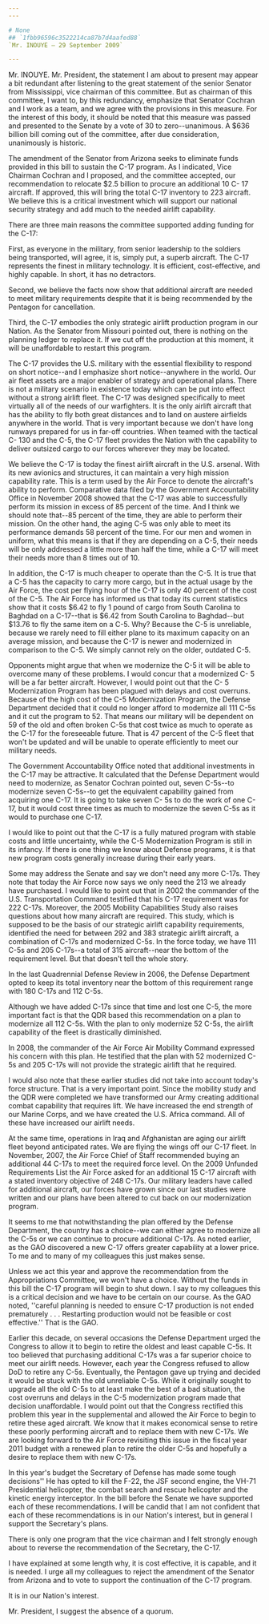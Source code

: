```yaml
---
---

# None
## `1fbb96596c3522214ca87b7d4aafed88`
`Mr. INOUYE — 29 September 2009`

---
```



Mr. INOUYE. Mr. President, the statement I am about to present may 
appear a bit redundant after listening to the great statement of the 
senior Senator from Mississippi, vice chairman of this committee. But 
as chairman of this committee, I want to, by this redundancy, emphasize 
that Senator Cochran and I work as a team, and we agree with the 
provisions in this measure. For the interest of this body, it should be 
noted that this measure was passed and presented to the Senate by a 
vote of 30 to zero--unanimous. A $636 billion bill coming out of the 
committee, after due consideration, unanimously is historic.

The amendment of the Senator from Arizona seeks to eliminate funds 
provided in this bill to sustain the C-17 program. As I indicated, Vice 
Chairman Cochran and I proposed, and the committee accepted, our 
recommendation to relocate $2.5 billion to procure an additional 10 C-
17 aircraft. If approved, this will bring the total C-17 inventory to 
223 aircraft. We believe this is a critical investment which will 
support our national security strategy and add much to the needed 
airlift capability.

There are three main reasons the committee supported adding funding 
for the C-17:

First, as everyone in the military, from senior leadership to the 
soldiers being transported, will agree, it is, simply put, a superb 
aircraft. The C-17 represents the finest in military technology. It is 
efficient, cost-effective, and highly capable. In short, it has no 
detractors.

Second, we believe the facts now show that additional aircraft are 
needed to meet military requirements despite that it is being 
recommended by the Pentagon for cancellation.

Third, the C-17 embodies the only strategic airlift production 
program in our Nation. As the Senator from Missouri pointed out, there 
is nothing on the planning ledger to replace it. If we cut off the 
production at this moment, it will be unaffordable to restart this 
program.

The C-17 provides the U.S. military with the essential flexibility to 
respond on short notice--and I emphasize short notice--anywhere in the 
world. Our air fleet assets are a major enabler of strategy and 
operational plans. There is not a military scenario in existence today 
which can be put into effect without a strong airlift fleet. The C-17 
was designed specifically to meet virtually all of the needs of our 
warfighters. It is the only airlift aircraft that has the ability to 
fly both great distances and to land on austere airfields anywhere in 
the world. That is very important because we don't have long runways 
prepared for us in far-off countries. When teamed with the tactical C-
130 and the C-5, the C-17 fleet provides the Nation with the capability 
to deliver outsized cargo to our forces wherever they may be located.

We believe the C-17 is today the finest airlift aircraft in the U.S. 
arsenal. With its new avionics and structures, it can maintain a very 
high mission capability rate. This is a term used by the Air Force to 
denote the aircraft's ability to perform. Comparative data filed by the 
Government Accountability Office in November 2008 showed that the C-17 
was able to successfully perform its mission in excess of 85 percent of 
the time. And I think we should note that--85 percent of the time, they 
are able to perform their mission. On the other hand, the aging C-5 was 
only able to meet its performance demands 58 percent of the time. For 
our men and women in uniform, what this means is that if they are 
depending on a C-5, their needs will be only addressed a little more 
than half the time, while a C-17 will meet their needs more than 8 
times out of 10.

In addition, the C-17 is much cheaper to operate than the C-5. It is 
true that a C-5 has the capacity to carry more cargo, but in the actual 
usage by the Air Force, the cost per flying hour of the C-17 is only 40 
percent of the cost of the C-5. The Air Force has informed us that 
today its current statistics show that it costs $6.42 to fly 1 pound of 
cargo from South Carolina to Baghdad on a C-17--that is $6.42 from 
South Carolina to Baghdad--but $13.76 to fly the same item on a C-5. 
Why? Because the C-5 is unreliable, because we rarely need to fill 
either plane to its maximum capacity on an average mission, and because 
the C-17 is newer and modernized in comparison to the C-5. We simply 
cannot rely on the older, outdated C-5.

Opponents might argue that when we modernize the C-5 it will be able 
to overcome many of these problems. I would concur that a modernized C-
5 will be a far better aircraft. However, I would point out that the C-
5 Modernization Program has been plagued with delays and cost overruns. 
Because of the high cost of the C-5 Modernization Program, the Defense 
Department decided that it could no longer afford to modernize all 111 
C-5s and it cut the program to 52. That means our military will be 
dependent on 59 of the old and often broken C-5s that cost twice as 
much to operate as the C-17 for the foreseeable future. That is 47 
percent of the C-5 fleet that won't be updated and will be unable to 
operate efficiently to meet our military needs.

The Government Accountability Office noted that additional 
investments in the C-17 may be attractive. It calculated that the 
Defense Department would need to modernize, as Senator Cochran pointed 
out, seven C-5s--to modernize seven C-5s--to get the equivalent 
capability gained from acquiring one C-17. It is going to take seven C-
5s to do the work of one C-17, but it would cost three times as much to 
modernize the seven C-5s as it would to purchase one C-17.

I would like to point out that the C-17 is a fully matured program 
with stable costs and little uncertainty, while the C-5 Modernization 
Program is still in its infancy. If there is one thing we know about 
Defense programs, it is that new program costs generally increase 
during their early years.

Some may address the Senate and say we don't need any more C-17s. 
They note that today the Air Force now says we only need the 213 we 
already have purchased. I would like to point out that in 2002 the 
commander of the U.S. Transportation Command testified that his C-17 
requirement was for 222 C-17s. Moreover, the 2005 Mobility Capabilities 
Study also raises questions about how many aircraft are required. This 
study, which is supposed to be the basis of our strategic airlift 
capability requirements, identified the need for between 292 and 383 
strategic airlift aircraft, a combination of C-17s and modernized C-5s. 
In the force today, we have 111 C-5s and 205 C-17s--a total of 315 
aircraft--near the bottom of the requirement level. But that doesn't 
tell the whole story.

In the last Quadrennial Defense Review in 2006, the Defense 
Department opted to keep its total inventory near the bottom of this 
requirement range with 180 C-17s and 112 C-5s.

Although we have added C-17s since that time and lost one C-5, the 
more important fact is that the QDR based this recommendation on a plan 
to modernize all 112 C-5s. With the plan to only modernize 52 C-5s, the 
airlift capability of the fleet is drastically diminished.

In 2008, the commander of the Air Force Air Mobility Command 
expressed his concern with this plan. He testified that the plan with 
52 modernized C-5s and 205 C-17s will not provide the strategic airlift 
that he required.



I would also note that these earlier studies did not take into 
account today's force structure. That is a very important point. Since 
the mobility study and the QDR were completed we have transformed our 
Army creating additional combat capability that requires lift. We have 
increased the end strength of our Marine Corps, and we have created the 
U.S. Africa command. All of these have increased our airlift needs.

At the same time, operations in Iraq and Afghanistan are aging our 
airlift fleet beyond anticipated rates. We are flying the wings off our 
C-17 fleet. In November, 2007, the Air Force Chief of Staff recommended 
buying an additional 44 C-17s to meet the required force level. On the 
2009 Unfunded Requirements List the Air Force asked for an additional 
15 C-17 aircraft with a stated inventory objective of 248 C-17s. Our 
military leaders have called for additional aircraft, our forces have 
grown since our last studies were written and our plans have been 
altered to cut back on our modernization program.

It seems to me that notwithstanding the plan offered by the Defense 
Department, the country has a choice--we can either agree to modernize 
all the C-5s or we can continue to procure additional C-17s. As noted 
earlier, as the GAO discovered a new C-17 offers greater capability at 
a lower price. To me and to many of my colleagues this just makes 
sense.

Unless we act this year and approve the recommendation from the 
Appropriations Committee, we won't have a choice. Without the funds in 
this bill the C-17 program will begin to shut down. I say to my 
colleagues this is a critical decision and we have to be certain on our 
course. As the GAO noted, ''careful planning is needed to ensure C-17 
production is not ended prematurely . . . Restarting production would 
not be feasible or cost effective.'' That is the GAO.

Earlier this decade, on several occasions the Defense Department 
urged the Congress to allow it to begin to retire the oldest and least 
capable C-5s. It too believed that purchasing additional C-17s was a 
far superior choice to meet our airlift needs. However, each year the 
Congress refused to allow DoD to retire any C-5s. Eventually, the 
Pentagon gave up trying and decided it would be stuck with the old 
unreliable C-5s. While it originally sought to upgrade all the old C-5s 
to at least make the best of a bad situation, the cost overruns and 
delays in the C-5 modernization program made that decision 
unaffordable. I would point out that the Congress rectified this 
problem this year in the supplemental and allowed the Air Force to 
begin to retire these aged aircraft. We know that it makes economical 
sense to retire these poorly performing aircraft and to replace them 
with new C-17s. We are looking forward to the Air Force revisiting this 
issue in the fiscal year 2011 budget with a renewed plan to retire the 
older C-5s and hopefully a desire to replace them with new C-17s.

In this year's budget the Secretary of Defense has made some tough 
decisions'' He has opted to kill the F-22, the JSF second engine, the 
VH-71 Presidential helicopter, the combat search and rescue helicopter 
and the kinetic energy interceptor. In the bill before the Senate we 
have supported each of these recommendations. I will be candid that I 
am not confident that each of these recommendations is in our Nation's 
interest, but in general I support the Secretary's plans.

There is only one program that the vice chairman and I felt strongly 
enough about to reverse the recommendation of the Secretary, the C-17.

I have explained at some length why, it is cost effective, it is 
capable, and it is needed. I urge all my colleagues to reject the 
amendment of the Senator from Arizona and to vote to support the 
continuation of the C-17 program.

It is in our Nation's interest.

Mr. President, I suggest the absence of a quorum.